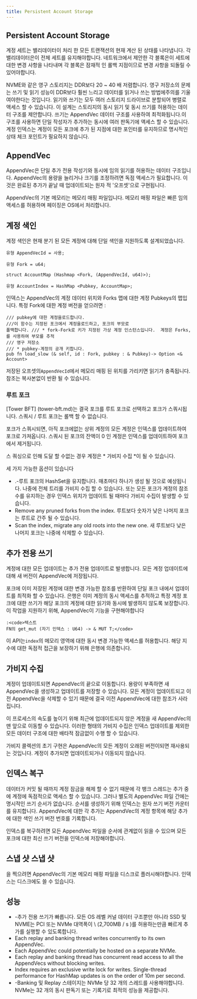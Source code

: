 ```yaml
---
title: Persistent Account Storage
---
```


## Persistent Account Storage

계정 세트는 밸리데이터이 처리 한 모든 트랜잭션의 현재 계산 된 상태를 나타냅니다. 각 밸리데이터은이 전체 세트를 유지해야합니다. 네트워크에서 제안한 각 블록은이 세트에 대한 변경 사항을 나타내며 각 블록은 잠재적 인 롤백 지점이므로 변경 사항을 되돌릴 수 있어야합니다.

NVME와 같은 영구 스토리지는 DDR보다 20 ~ 40 배 저렴합니다. 영구 저장소의 문제는 쓰기 및 읽기 성능이 DDR보다 훨씬 느리고 데이터를 읽거나 쓰는 방법에주의를 기울여야한다는 것입니다. 읽기와 쓰기는 모두 여러 스토리지 드라이브로 분할되어 병렬로 액세스 할 수 있습니다. 이 설계는 스토리지의 동시 읽기 및 동시 쓰기를 허용하는 데이터 구조를 제안합니다. 쓰기는 AppendVec 데이터 구조를 사용하여 최적화됩니다.이 구조를 사용하면 단일 작성자가 추가하는 동시에 여러 판독기에 액세스 할 수 있습니다. 계정 인덱스는 계정이 모든 포크에 추가 된 지점에 대한 포인터를 유지하므로 명시적인 상태 체크 포인트가 필요하지 않습니다.

## AppendVec

AppendVec은 단일 추가 전용 작성기와 동시에 임의 읽기를 허용하는 데이터 구조입니다. AppendVec의 용량을 늘리거나 크기를 조정하려면 독점 액세스가 필요합니다. 이것은 완료된 추가가 끝날 때 업데이트되는 원자 적 '오프셋'으로 구현됩니다.

AppendVec의 기본 메모리는 메모리 매핑 파일입니다. 메모리 매핑 파일은 빠른 임의 액세스를 허용하며 페이징은 OS에서 처리합니다.

## 계정 색인

계정 색인은 현재 분기 된 모든 계정에 대해 단일 색인을 지원하도록 설계되었습니다.

```text
유형 AppendVecId = 사용;

유형 Fork = u64;

struct AccountMap (Hashmap <Fork, (AppendVecId, u64)>);

유형 AccountIndex = HashMap <Pubkey, AccountMap>;
```

인덱스는 AppendVec의 계정 데이터 위치와 Forks 맵에 대한 계정 Pubkeys의 맵입니다. 특정 Fork에 대한 계정 버전을 얻으려면 :

```text
/// pubkey에 대한 계정을로드합니다.
///이 함수는 지정된 포크에서 계정을로드하고, 포크의 부모로
폴백합니다. /// * fork-Fork로 키가 지정된 가상 계정 인스턴스입니다.  계정은 Forks,를 사용하여 부모를 추적
/// 영구 저장소
/// * pubkey-계정의 공개 키합니다.
pub fn load_slow (& self, id : Fork, pubkey : & Pubkey)-> Option <& Account>
```

저장된 오프셋의`AppendVecId`에서 메모리 매핑 된 위치를 가리키면 읽기가 충족됩니다. 참조는 복사본없이 반환 될 수 있습니다.

### 루트 포크

\[Tower BFT\] (tower-bft.md)는 결국 포크를 루트 포크로 선택하고 포크가 스쿼시됩니다. 스쿼시 / 루트 포크는 롤백 할 수 없습니다.

포크가 스쿼시되면, 아직 포크에없는 상위 계정의 모든 계정은 인덱스를 업데이트하여 포크로 가져옵니다. 스쿼시 된 포크의 잔액이 0 인 계정은 인덱스를 업데이트하여 포크에서 제거됩니다.

스 쿼싱으로 인해 도달 할 수없는 경우 계정은 * 가비지 수집 *이 될 수 있습니다.

세 가지 가능한 옵션이 있습니다

- .-루트 포크의 HashSet을 유지합니다. 매초마다 하나가 생성 될 것으로 예상됩니다. 나중에 전체 트리를 가비지 수집 할 수 있습니다. 또는 모든 포크가 계정의 참조 수를 유지하는 경우 인덱스 위치가 업데이트 될 때마다 가비지 수집이 발생할 수 있습니다.
- Remove any pruned forks from the index. 루트보다 숫자가 낮은 나머지 포크는 루트로 간주 될 수 있습니다.
- Scan the index, migrate any old roots into the new one. 새 루트보다 낮은 나머지 포크는 나중에 삭제할 수 있습니다.

## 추가 전용 쓰기

계정에 대한 모든 업데이트는 추가 전용 업데이트로 발생합니다. 모든 계정 업데이트에 대해 새 버전이 AppendVec에 저장됩니다.

포크에 이미 저장된 계정에 대한 변경 가능한 참조를 반환하여 단일 포크 내에서 업데이트를 최적화 할 수 있습니다. 은행은 이미 계정의 동시 액세스를 추적하고 특정 계정 포크에 대한 쓰기가 해당 포크의 계정에 대한 읽기와 동시에 발생하지 않도록 보장합니다. 이 작업을 지원하기 위해, AppendVec이 기능을 구현해야합니다

```text
:<code>텍스트
FN의 get_mut (자기 인덱스 : U64) -> & MUT T;</code>
```

이 API는`index`의 메모리 영역에 대한 동시 변경 가능한 액세스를 허용합니다. 해당 지수에 대한 독점적 접근을 보장하기 위해 은행에 의존합니다.

## 가비지 수집

계정이 업데이트되면 AppendVec의 끝으로 이동합니다. 용량이 부족하면 새 AppendVec을 생성하고 업데이트를 저장할 수 있습니다. 모든 계정이 업데이트되고 이전 AppendVec을 삭제할 수 있기 때문에 결국 이전 AppendVec에 대한 참조가 사라집니다.

이 프로세스의 속도를 높이기 위해 최근에 업데이트되지 않은 계정을 새 AppendVec의 맨 앞으로 이동할 수 있습니다. 이러한 형태의 가비지 수집은 인덱스 업데이트를 제외한 모든 데이터 구조에 대한 배타적 잠금없이 수행 할 수 있습니다.

가비지 콜렉션의 초기 구현은 AppendVec의 모든 계정이 오래된 버전이되면 재사용되는 것입니다. 계정이 추가되면 업데이트되거나 이동되지 않습니다.

## 인덱스 복구

데이터가 커밋 될 때까지 계정 잠금을 해제 할 수 없기 때문에 각 뱅크 스레드는 추가 중에 계정에 독점적으로 액세스 할 수 있습니다. 그러나 별도의 AppendVec 파일 간에는 명시적인 쓰기 순서가 없습니다. 순서를 생성하기 위해 인덱스는 원자 쓰기 버전 카운터를 유지합니다. AppendVec에 대한 각 추가는 AppendVec의 계정 항목에 해당 추가에 대한 색인 쓰기 버전 번호를 기록합니다.

인덱스를 복구하려면 모든 AppendVec 파일을 순서에 관계없이 읽을 수 있으며 모든 포크에 대한 최신 쓰기 버전을 인덱스에 저장해야합니다.

## 스냅 샷 스냅 샷

을 찍으려면 AppendVec의 기본 메모리 매핑 파일을 디스크로 플러시해야합니다. 인덱스는 디스크에도 쓸 수 있습니다.

## 성능

- -추가 전용 쓰기가 빠릅니다. 모든 OS 레벨 커널 데이터 구조뿐만 아니라 SSD 및 NVME는 PCI 또는 NVMe 대역폭이 \ (2,700MB / s \)를 허용하는만큼 빠르게 추가를 실행할 수 있도록합니다.
- Each replay and banking thread writes concurrently to its own AppendVec.
- Each AppendVec could potentially be hosted on a separate NVMe.
- Each replay and banking thread has concurrent read access to all the AppendVecs without blocking writes.
- Index requires an exclusive write lock for writes. Single-thread performance for HashMap updates is on the order of 10m per second.
- -Banking 및 Replay 스테이지는 NVMe 당 32 개의 스레드를 사용해야합니다. NVMe는 32 개의 동시 판독기 또는 기록기로 최적의 성능을 제공합니다.
